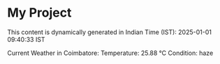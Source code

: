 # My Project

This content is dynamically generated in Indian Time (IST): 2025-01-01 09:40:33 IST


Current Weather in Coimbatore:
Temperature: 25.88 °C
Condition: haze
